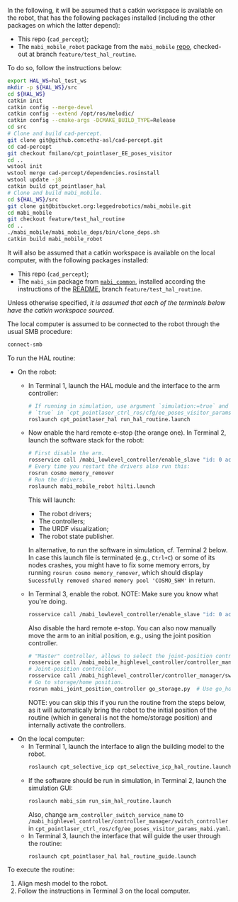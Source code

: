 In the following, it will be assumed that a catkin workspace is available on the robot, that has the following packages installed (including the other packages on which the latter depend):
- This repo (`cad_percept`);
- The `mabi_mobile_robot` package from the `mabi_mobile` [repo](https://bitbucket.org/leggedrobotics/mabi_mobile/src/08f6e1dad2588fb3a13c20b605b8be46180a90d1/?at=feature%2Ftest_hal_routine), checked-out at branch `feature/test_hal_routine`.

To do so, follow the instructions below:
```bash
export HAL_WS=hal_test_ws
mkdir -p ${HAL_WS}/src
cd ${HAL_WS}
catkin init
catkin config --merge-devel
catkin config --extend /opt/ros/melodic/
catkin config --cmake-args -DCMAKE_BUILD_TYPE=Release
cd src
# Clone and build cad-percept.
git clone git@github.com:ethz-asl/cad-percept.git
cd cad-percept
git checkout fmilano/cpt_pointlaser_EE_poses_visitor
cd ..
wstool init
wstool merge cad-percept/dependencies.rosinstall
wstool update -j8
catkin build cpt_pointlaser_hal
# Clone and build mabi_mobile.
cd ${HAL_WS}/src
git clone git@bitbucket.org:leggedrobotics/mabi_mobile.git
cd mabi_mobile
git checkout feature/test_hal_routine
cd ..
./mabi_mobile/mabi_mobile_deps/bin/clone_deps.sh
catkin build mabi_mobile_robot
```

It will also be assumed that a catkin workspace is available on the local computer, with the following packages installed:
- This repo (`cad_percept`);
- The `mabi_sim` package from [`mabi_common`](https://bitbucket.org/leggedrobotics/mabi_common), installed according the instructions of the [README](https://bitbucket.org/leggedrobotics/mabi_common/src/851ba711753c80204e4eefd785d05d0d97f1ebf4/README.md?at=feature%2Ftest_hal_routine), branch `feature/test_hal_routine`.


Unless otherwise specified, *it is assumed that each of the terminals below have the catkin workspace sourced*.

The local computer is assumed to be connected to the robot through the usual SMB procedure:
```bash
connect-smb
```

To run the HAL routine:
- On the robot:
  - In Terminal 1, launch the HAL module and the interface to the arm controller:
    ```bash
    # If running in simulation, use argument `simulation:=true` and set the parameter `simulation_mode` to
    # `true` in `cpt_pointlaser_ctrl_ros/cfg/ee_poses_visitor_params_mabi.yaml`.
    roslaunch cpt_pointlaser_hal run_hal_routine.launch
    ```
  - Now enable the hard remote e-stop (the orange one). In Terminal 2, launch the software stack for the robot:
    ```bash
    # First disable the arm.
    rosservice call /mabi_lowlevel_controller/enable_slave "id: 0 action: 0"
    # Every time you restart the drivers also run this:
    rosrun cosmo memory_remover
    # Run the drivers.
    roslaunch mabi_mobile_robot hilti.launch
    ```
    This will launch:
    - The robot drivers;
    - The controllers;
    - The URDF visualization;
    - The robot state publisher.

    In alternative, to run the software in simulation, cf. Terminal 2 below.
    In case this launch file is terminated (e.g., `Ctrl+C`) or some of its nodes crashes, you might have to fix some memory errors, by running `rosrun cosmo memory_remover`, which should display `Sucessfully removed shared memory pool 'COSMO_SHM'` in return.
  - In Terminal 3, enable the robot. NOTE: Make sure you know what you're doing.
    ```bash
    rosservice call /mabi_lowlevel_controller/enable_slave "id: 0 action: 1"
    ```
    Also disable the hard remote e-stop.
    You can also now manually move the arm to an initial position, e.g., using the joint position controller.
    ```bash
    # "Master" controller, allows to select the joint-position controller.
    rosservice call /mabi_mobile_highlevel_controller/controller_manager/switch_controller MabiMobileCombinedController
    # Joint-position controller.
    rosservice call /mabi_highlevel_controller/controller_manager/switch_controller MabiJointPositionController
    # Go to storage/home position.
    rosrun mabi_joint_position_controller go_storage.py  # Use go_home.py instead to go to home.
    ```
    NOTE: you can skip this if you run the routine from the steps below, as it will automatically bring the robot to the initial position of the routine (which in general is not the home/storage position) and internally activate the controllers.
- On the local computer:
  - In Terminal 1, launch the interface to align the building model to the robot.
    ```bash
    roslaunch cpt_selective_icp cpt_selective_icp_hal_routine.launch
    ```
  - If the software should be run in simulation, in Terminal 2, launch the simulation GUI:
    ```bash
    roslaunch mabi_sim run_sim_hal_routine.launch
    ```
    Also, change `arm_controller_switch_service_name` to `/mabi_highlevel_controller/controller_manager/switch_controller` in `cpt_pointlaser_ctrl_ros/cfg/ee_poses_visitor_params_mabi.yaml`.
  - In Terminal 3, launch the interface that will guide the user through the routine:
    ```bash
    roslaunch cpt_pointlaser_hal hal_routine_guide.launch
    ```

To execute the routine:
1. Align mesh model to the robot.
2. Follow the instructions in Terminal 3 on the local computer.